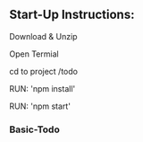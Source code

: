 ## Start-Up Instructions:

Download & Unzip

Open Termial

cd to project /todo

RUN: 'npm install'

RUN: 'npm start'

### Basic-Todo
